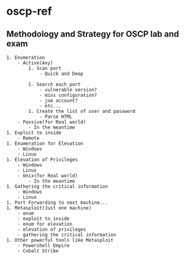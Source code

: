 # oscp-ref
## Methodology and Strategy for OSCP lab and exam
	1. Enumeration
		- Active(Any)
			1. Scan port
				- Quick and Deep

			1. Search each port
				- vulnerable version?
				- miss configuration?
				- joe account?
				- etc...
			1. Create the list of user and password
				- Parse HTML
		- Passive(for Real world)
			- In the meantime
	1. Exploit to inside
		- Remote
	1. Enumeration for Elevation
		- Windows
		- Linux
	1. Elevation of Privileges
		- Windows
		- Linux
		- Unix(for Real world)
			- In the meantime
	1. Gathering the critical information
		- Windows
		- Linux
	1. Port Forwarding to next machine...
	1. Metasploit(Just one machine)
		- enum
		- exploit to inside
		- enum for elevation
		- elevation of privileges
		- gathering the critical information
	1. Other powerful tools like Metasploit
		- Powershell Empire
		- Cobalt Strike

